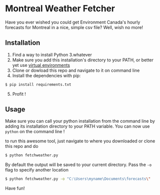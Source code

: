 # Montreal Weather Fetcher
Have you ever wished you could get Environment Canada's hourly forecasts for Montreal in a nice, simple csv file? Well, wish no more!

## Installation
1. Find a way to install Python 3.whatever
2. Make sure you add this installation's directory to your PATH, or better yet use [virtual environments](https://docs.python.org/3/tutorial/venv.html)
3. Clone or dowload this repo and navigate to it on command line
4. Install the dependencies with pip:
```bash
$ pip install requirements.txt
```
5. Profit !

## Usage
Make sure you can call your python installation from the command line by adding its installation directory to your PATH variable. You can now use ```python``` on the command line !

to run this awesome tool, just navigate to where you downloaded or clone this repo and do
```bash
$ python fetchweather.py
```

By default the output will be saved to your current directory. Pass the ```-o``` flag to specify another location
```bash
$ python fetchweather.py -o "C:\Users\myname\Documents\forecasts\"
```

Have fun!
